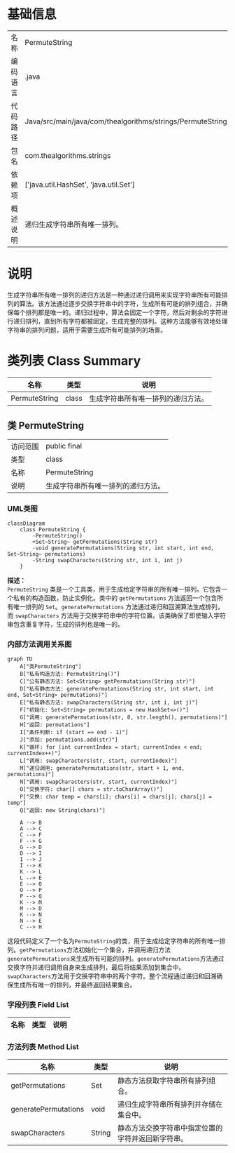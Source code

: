 # 基础信息

|      |      |
|------|------|
| 名称 | PermuteString |
| 编码语言 | .java |
| 代码路径 | Java/src/main/java/com/thealgorithms/strings/PermuteString.java |
| 包名 | com.thealgorithms.strings |
| 依赖项 | ['java.util.HashSet', 'java.util.Set'] |
| 概述说明 | 递归生成字符串所有唯一排列。 |

# 说明

生成字符串所有唯一排列的递归方法是一种通过递归调用来实现字符串所有可能排列的算法。该方法通过逐步交换字符串中的字符，生成所有可能的排列组合，并确保每个排列都是唯一的。递归过程中，算法会固定一个字符，然后对剩余的字符进行递归排列，直到所有字符都被固定，生成完整的排列。这种方法能够有效地处理字符串的排列问题，适用于需要生成所有可能排列的场景。

# 类列表 Class Summary

| 名称   | 类型  | 说明 |
|-------|------|-------------|
| PermuteString | class | 生成字符串所有唯一排列的递归方法。 |



## 类 PermuteString

|      |      |
|------|------|
| 访问范围 | public final |
| 类型 | class |
| 名称 | PermuteString |
| 说明 | 生成字符串所有唯一排列的递归方法。 |


### UML类图

```mermaid
classDiagram
    class PermuteString {
        -PermuteString()
        +Set~String~ getPermutations(String str)
        -void generatePermutations(String str, int start, int end, Set~String~ permutations)
        -String swapCharacters(String str, int i, int j)
    }
```

**描述：**  
`PermuteString` 类是一个工具类，用于生成给定字符串的所有唯一排列。它包含一个私有的构造函数，防止实例化。类中的 `getPermutations` 方法返回一个包含所有唯一排列的 `Set`。`generatePermutations` 方法通过递归和回溯算法生成排列，而 `swapCharacters` 方法用于交换字符串中的字符位置。该类确保了即使输入字符串包含重复字符，生成的排列也是唯一的。


### 内部方法调用关系图

```mermaid
graph TD
    A["类PermuteString"]
    B["私有构造方法: PermuteString()"]
    C["公有静态方法: Set<String> getPermutations(String str)"]
    D["私有静态方法: generatePermutations(String str, int start, int end, Set<String> permutations)"]
    E["私有静态方法: swapCharacters(String str, int i, int j)"]
    F["初始化: Set<String> permutations = new HashSet<>()"]
    G["调用: generatePermutations(str, 0, str.length(), permutations)"]
    H["返回: permutations"]
    I["条件判断: if (start == end - 1)"]
    J["添加: permutations.add(str)"]
    K["循环: for (int currentIndex = start; currentIndex < end; currentIndex++)"]
    L["调用: swapCharacters(str, start, currentIndex)"]
    M["递归调用: generatePermutations(str, start + 1, end, permutations)"]
    N["调用: swapCharacters(str, start, currentIndex)"]
    O["交换字符: char[] chars = str.toCharArray()"]
    P["交换: char temp = chars[i]; chars[i] = chars[j]; chars[j] = temp"]
    Q["返回: new String(chars)"]

    A --> B
    A --> C
    C --> F
    F --> G
    G --> D
    D --> I
    I --> J
    I --> K
    K --> L
    L --> E
    E --> O
    O --> P
    P --> Q
    K --> M
    M --> D
    K --> N
    N --> E
    C --> H
```

这段代码定义了一个名为`PermuteString`的类，用于生成给定字符串的所有唯一排列。`getPermutations`方法初始化一个集合，并调用递归方法`generatePermutations`来生成所有可能的排列。`generatePermutations`方法通过交换字符并递归调用自身来生成排列，最后将结果添加到集合中。`swapCharacters`方法用于交换字符串中的两个字符。整个流程通过递归和回溯确保生成所有唯一的排列，并最终返回结果集合。

### 字段列表 Field List

| 名称  | 类型  | 说明 |
|-------|-------|------|

### 方法列表 Method List

| 名称  | 类型  | 说明 |
|-------|-------|------|
| getPermutations | Set<String> | 静态方法获取字符串所有排列组合。 |
| generatePermutations | void | 递归生成字符串所有排列并存储在集合中。 |
| swapCharacters | String | 静态方法交换字符串中指定位置的字符并返回新字符串。 |




